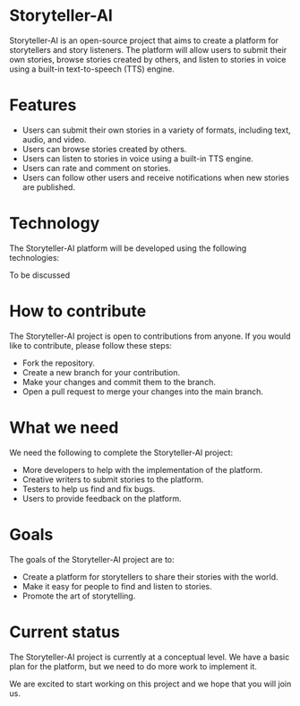 # Storyteller-AI

Storyteller-AI is an open-source project that aims to create a platform for storytellers and story listeners. The platform will allow users to submit their own stories, browse stories created by others, and listen to stories in voice using a built-in text-to-speech (TTS) engine.

# Features

* Users can submit their own stories in a variety of formats, including text, audio, and video.
* Users can browse stories created by others.
* Users can listen to stories in voice using a built-in TTS engine.
* Users can rate and comment on stories.
* Users can follow other users and receive notifications when new stories are published.

# Technology

 The Storyteller-AI platform will be developed using the following technologies:

To be discussed

# How to contribute
The Storyteller-AI project is open to contributions from anyone. If you would like to contribute, please follow these steps:

* Fork the repository.
* Create a new branch for your contribution.
* Make your changes and commit them to the branch.
* Open a pull request to merge your changes into the main branch.

# What we need

We need the following to complete the Storyteller-AI project:

* More developers to help with the implementation of the platform.
* Creative writers to submit stories to the platform.
* Testers to help us find and fix bugs.
* Users to provide feedback on the platform.

# Goals
 The goals of the Storyteller-AI project are to:

* Create a platform for storytellers to share their stories with the world.
* Make it easy for people to find and listen to stories.
* Promote the art of storytelling.

# Current status
The Storyteller-AI project is currently at a conceptual level. We have a basic plan for the platform, but we need to do more work to implement it.

We are excited to start working on this project and we hope that you will join us.
